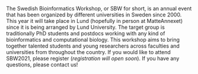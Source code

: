 The Swedish Bioinformatics Workshop, or SBW for short, is an annual event that has been organized by different universities in Sweden since 2000. This year it will take place in Lund (hopefully in person at MatteAnnexet) since it is being arranged by Lund University. The target group is traditionally PhD students and postdocs working with any kind of bioinformatics and computational biology. This workshop aims to bring together talented students and young researchers across faculties and universities from throughout the country. If you would like to attend SBW2021, please register (*registration will open soon*). If you have any questions, please contact us!
